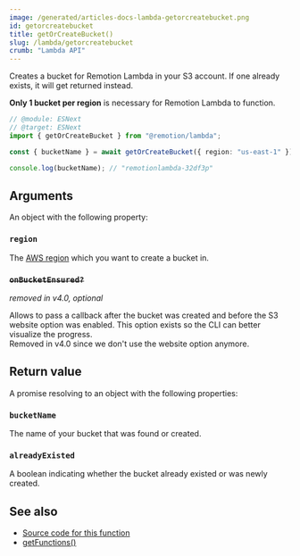 ```yaml
---
image: /generated/articles-docs-lambda-getorcreatebucket.png
id: getorcreatebucket
title: getOrCreateBucket()
slug: /lambda/getorcreatebucket
crumb: "Lambda API"
---
```


Creates a bucket for Remotion Lambda in your S3 account. If one already exists, it will get returned instead.

**Only 1 bucket per region** is necessary for Remotion Lambda to function.

```ts twoslash
// @module: ESNext
// @target: ESNext
import { getOrCreateBucket } from "@remotion/lambda";

const { bucketName } = await getOrCreateBucket({ region: "us-east-1" });

console.log(bucketName); // "remotionlambda-32df3p"
```

## Arguments

An object with the following property:

### `region`

The [AWS region](/docs/lambda/region-selection) which you want to create a bucket in.

### ~~`onBucketEnsured?`~~

_removed in v4.0, optional_

Allows to pass a callback after the bucket was created and before the S3 website option was enabled. This option exists so the CLI can better visualize the progress.  
Removed in v4.0 since we don't use the website option anymore.

## Return value

A promise resolving to an object with the following properties:

### `bucketName`

The name of your bucket that was found or created.

### `alreadyExisted`<AvailableFrom v="3.3.78" />

A boolean indicating whether the bucket already existed or was newly created.

## See also

- [Source code for this function](https://github.com/remotion-dev/remotion/blob/main/packages/lambda/src/api/get-or-create-bucket.ts)
- [getFunctions()](/docs/lambda/getfunctions)

